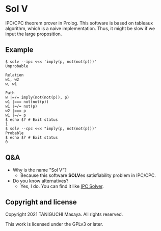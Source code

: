# Sol V

IPC/CPC theorem prover in Prolog. This software is based on tableaux algorithm, which is a naive implementation.
Thus, it might be slow if we input the large proposition.

## Example

```
$ solv --ipc <<< 'imply(p, not(not(p)))'
Unprobable

Relation
w1, w2
w, w1

Path
w |=/= imply(not(not(p)), p)
w1 |=== not(not(p))
w1 |=/= not(p)
w2 |=== p
w1 |=/= p
$ echo $? # Exit status
1
$ solv --cpc <<< "imply(p, not(not(p)))"
Probable
$ echo $? # Exit status
0
```

## Q&A

- Why is the name "Sol V"?
  - Because this software **SOLV**es satisfiability problem in IPC/CPC.
- Do you know alternatives?
  - Yes, I do. You can find it like [IPC Solver](https://github.com/qnighy/ipc_solver).

## Copyright and license
Copyright 2021 TANIGUCHI Masaya. All rights reserved.

This work is licensed under the GPLv3 or later.
